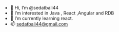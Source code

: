 - 👋 Hi, I’m @sedatbali44
- 👀 I’m interested in Java , React ,Angular and RDB
- 🌱 I’m currently learning react.
- 📫 sedatbali44@gmail.com

<!---
sedatbali44/sedatbali44 is a ✨ special ✨ repository because its `README.md` (this file) appears on your GitHub profile.
You can click the Preview link to take a look at your changes.
--->
